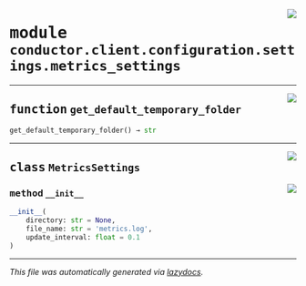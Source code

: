 <!-- markdownlint-disable -->

<a href="../src/conductor/client/configuration/settings/metrics_settings.py#L0"><img align="right" style="float:right;" src="https://img.shields.io/badge/-source-cccccc?style=flat-square"></a>

# <kbd>module</kbd> `conductor.client.configuration.settings.metrics_settings`





---

<a href="../src/conductor/client/configuration/settings/metrics_settings.py#L13"><img align="right" style="float:right;" src="https://img.shields.io/badge/-source-cccccc?style=flat-square"></a>

## <kbd>function</kbd> `get_default_temporary_folder`

```python
get_default_temporary_folder() → str
```






---

<a href="../src/conductor/client/configuration/settings/metrics_settings.py#L17"><img align="right" style="float:right;" src="https://img.shields.io/badge/-source-cccccc?style=flat-square"></a>

## <kbd>class</kbd> `MetricsSettings`




<a href="../src/conductor/client/configuration/settings/metrics_settings.py#L18"><img align="right" style="float:right;" src="https://img.shields.io/badge/-source-cccccc?style=flat-square"></a>

### <kbd>method</kbd> `__init__`

```python
__init__(
    directory: str = None,
    file_name: str = 'metrics.log',
    update_interval: float = 0.1
)
```











---

_This file was automatically generated via [lazydocs](https://github.com/ml-tooling/lazydocs)._
